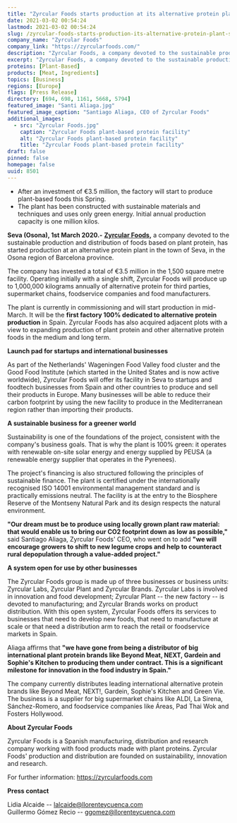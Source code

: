 ```yaml
---
title: "Zyrcular Foods starts production at its alternative protein plant in Seva (Barcelona)"
date: 2021-03-02 00:54:24
lastmod: 2021-03-02 00:54:24
slug: /zyrcular-foods-starts-production-its-alternative-protein-plant-seva-barcelona
company_name: "Zyrcular Foods"
company_link: "https://zyrcularfoods.com/"
description: "Zyrcular Foods, a company devoted to the sustainable production and distribution of foods based on plant protein, has started production at an alternative protein plant in the town of Seva, in the Osona region of Barcelona province."
excerpt: "Zyrcular Foods, a company devoted to the sustainable production and distribution of foods based on plant protein, has started production at an alternative protein plant in the town of Seva, in the Osona region of Barcelona province."
proteins: [Plant-Based]
products: [Meat, Ingredients]
topics: [Business]
regions: [Europe]
flags: [Press Release]
directory: [694, 698, 1161, 5668, 5794]
featured_image: "Santi Aliaga.jpg"
featured_image_caption: "Santiago Aliaga, CEO of Zyrcular Foods"
additional_images:
  - src: "Zyrcular Foods.jpg"
    caption: "Zyrcular Foods plant-based protein facility"
    alt: "Zyrcular Foods plant-based protein facility"
    title: "Zyrcular Foods plant-based protein facility"
draft: false
pinned: false
homepage: false
uuid: 8501
---
```

-   After an investment of €3.5 million, the factory will start to
    produce plant-based foods this Spring.
-   The plant has been constructed with sustainable materials and
    techniques and uses only green energy. Initial annual production
    capacity is one million kilos.

**Seva (Osona), 1st March 2020.-** [**Zyrcular
Foods**](https://zyrcularfoods.com/)**,** a company devoted to the
sustainable production and distribution of foods based on plant protein,
has started production at an alternative protein plant in the town of
Seva, in the Osona region of Barcelona province.

The company has invested a total of €3.5 million in the 1,500 square
metre facility. Operating initially with a single shift, Zyrcular Foods
will produce up to 1,000,000 kilograms annually of alternative protein
for third parties, supermarket chains, foodservice companies and food
manufacturers.

The plant is currently in commissioning and will start production in
mid-March. It will be the **first factory 100% dedicated to alternative
protein production** in Spain. Zyrcular Foods has also acquired adjacent
plots with a view to expanding production of plant protein and other
alternative protein foods in the medium and long term. 

**Launch pad for startups and international businesses**

As part of the Netherlands' Wageningen Food Valley food cluster and the
Good Food Institute (which started in the United States and is now
active worldwide), Zyrcular Foods will offer its facility in Seva to
startups and foodtech businesses from Spain and other countries to
produce and sell their products in Europe. Many businesses will be able
to reduce their carbon footprint by using the new facility to produce in
the Mediterranean region rather than importing their products.   

**A sustainable business for a greener world**

Sustainability is one of the foundations of the project, consistent with
the company's business goals. That is why the plant is 100% green: it
operates with renewable on-site solar energy and energy supplied by
PEUSA (a renewable energy supplier that operates in the Pyrenees).

The project's financing is also structured following the principles of
sustainable finance. The plant is certified under the internationally
recognised ISO 14001 environmental management standard and is
practically emissions neutral. The facility is at the entry to the
Biosphere Reserve of the Montseny Natural Park and its design respects
the natural environment.   

**"Our dream must be to produce using locally grown plant raw material:
that would enable us to bring our CO2 footprint down as low as
possible,"** said Santiago Aliaga, Zyrcular Foods' CEO, who went on to
add **"we will encourage growers to shift to new legume crops and help
to counteract rural depopulation through a value-added project."**

**A system open for use by other businesses**

The Zyrcular Foods group is made up of three businesses or business
units: Zyrcular Labs, Zyrcular Plant and Zyrcular Brands. Zyrcular Labs
is involved in innovation and food development; Zyrcular Plant -- the
new factory -- is devoted to manufacturing; and Zyrcular Brands works on
product distribution. With this open system, Zyrcular Foods offers its
services to businesses that need to develop new foods, that need to
manufacture at scale or that need a distribution arm to reach the retail
or foodservice markets in Spain.   

Aliaga affirms that **"we have gone from being a distributor of big
international plant protein brands like Beyond Meat, NEXT, Gardein and
Sophie's Kitchen to producing them under contract. This is a significant
milestone for innovation in the food industry in Spain."**

The company currently distributes leading international alternative
protein brands like Beyond Meat, NEXT!, Gardein, Sophie's Kitchen and
Green Vie. The business is a supplier for big supermarket chains like
ALDI, La Sirena, Sánchez-Romero, and foodservice companies like Áreas,
Pad Thai Wok and Fosters Hollywood.

**About Zyrcular Foods**

Zyrcular Foods is a Spanish manufacturing, distribution and research
company working with food products made with plant proteins. Zyrcular
Foods' production and distribution are founded on sustainability,
innovation and research.

For further information: <https://zyrcularfoods.com>

**Press contact**

Lidia Alcaide -- <lalcaide@llorenteycuenca.com>\
Guillermo Gómez Recio -- <ggomez@llorenteycuenca.com>
